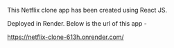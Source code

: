 This Netflix clone app has been created using React JS.

Deployed in Render. Below is the url of this app -

https://netflix-clone-613h.onrender.com/
